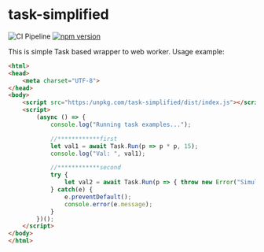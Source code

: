 # task-simplified

![CI Pipeline](https://github.com/miroljub1995/task-simplified/workflows/CI/badge.svg?branch=master)
[![npm version](https://badge.fury.io/js/task-simplified.svg)](https://badge.fury.io/js/task-simplified)

This is simple Task based wrapper to web worker.
Usage example:
```html
<html>
<head>
    <meta charset="UTF-8">
</head>
<body>
    <script src="https:/unpkg.com/task-simplified/dist/index.js"></script>
    <script>
        (async () => {
            console.log("Running task examples...");

            //************first
            let val1 = await Task.Run(p => p * p, 15);
            console.log("Val: ", val1);

            //************second
            try {
                let val2 = await Task.Run(p => { throw new Error("Simulate error in task"); });
            } catch(e) {
                e.preventDefault();
                console.error(e.message);
            }
        })();
    </script>
</body>
</html>
```

